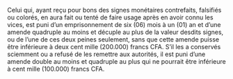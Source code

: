 Celui qui, ayant reçu pour bons des signes monétaires contrefaits, falsifiés ou colorés, en aura fait ou tenté de faire usage après en avoir connu les vices, est puni d’un emprisonnement de six (06) mois à un (01) an et d’une amende quadruple au moins et décuple au plus de la valeur desdits signes, ou de l’une de ces deux peines seulement, sans que cette amende puisse être inférieure à deux cent mille (200.000) francs CFA.
S’il les a conservés sciemment ou a refusé de les remettre aux autorités, il est puni d’une amende double au moins et quadruple au plus qui ne pourrait être inférieure à cent mille (100.000) francs CFA.